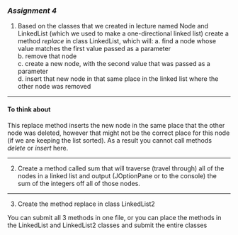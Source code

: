 ### _Assignment 4_  
1. Based on the classes that we created in lecture named Node and LinkedList (which we used to make a one-directional linked list) create a method _replace_ in class LinkedList, which will:
   a. find a node whose value matches the first value passed as a parameter  
   b. remove that node  
   c. create a new node, with the second value that was passed as a parameter  
   d. insert that new node in that same place in the linked list where the other node was removed  
**********************  

#### To think about
This replace method inserts the new node in the same place that the other node was deleted, however that might not be the correct place for this node (if we are keeping the list sorted). As a result you cannot call methods _delete_ or _insert_ here.

**********************

2) Create a method called sum that will traverse (travel through) all of the nodes in a linked list and output (JOptionPane or to the console) the sum of the integers off all of those nodes.

**********************

3) Create the method replace in class LinkedList2

You can submit all 3 methods in one file, or you can place the methods in the LinkedList and LinkedList2 classes and submit the entire classes

